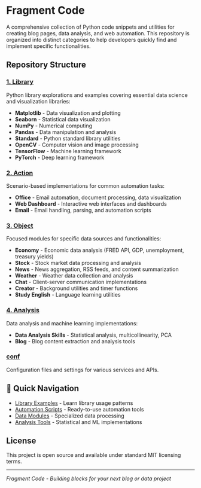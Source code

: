 # Fragment Code

A comprehensive collection of Python code snippets and utilities for creating blog pages, data analysis, and web automation. This repository is organized into distinct categories to help developers quickly find and implement specific functionalities.

## Repository Structure

### [1. Library](./1.Library/README.md)
Python library explorations and examples covering essential data science and visualization libraries:
- **Matplotlib** - Data visualization and plotting
- **Seaborn** - Statistical data visualization
- **NumPy** - Numerical computing
- **Pandas** - Data manipulation and analysis
- **Standard** - Python standard library utilities
- **OpenCV** - Computer vision and image processing
- **TensorFlow** - Machine learning framework
- **PyTorch** - Deep learning framework

### [2. Action](./2.Action/README.md)
Scenario-based implementations for common automation tasks:
- **Office** - Email automation, document processing, data visualization
- **Web Dashboard** - Interactive web interfaces and dashboards
- **Email** - Email handling, parsing, and automation scripts

### [3. Object](./3.Object/README.md)
Focused modules for specific data sources and functionalities:
- **Economy** - Economic data analysis (FRED API, GDP, unemployment, treasury yields)
- **Stock** - Stock market data processing and analysis
- **News** - News aggregation, RSS feeds, and content summarization
- **Weather** - Weather data collection and analysis
- **Chat** - Client-server communication implementations
- **Creator** - Background utilities and timer functions
- **Study English** - Language learning utilities

### [4. Analysis](./4.Analysis/README.md)
Data analysis and machine learning implementations:
- **Data Analysis Skills** - Statistical analysis, multicollinearity, PCA
- **Blog** - Blog content extraction and analysis tools

### [conf](./conf/README.md)
Configuration files and settings for various services and APIs.

## 🔗 Quick Navigation

- [Library Examples](./1.Library/README.md) - Learn library usage patterns
- [Automation Scripts](./2.Action/README.md) - Ready-to-use automation tools
- [Data Modules](./3.Object/README.md) - Specialized data processing
- [Analysis Tools](./4.Analysis/README.md) - Statistical and ML implementations

## License

This project is open source and available under standard MIT licensing terms.

---

*Fragment Code - Building blocks for your next blog or data project*
